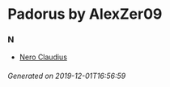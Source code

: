 # Padorus by AlexZer09

### N
* [Nero Claudius](https://github.com/shadow578/Project-Padoru/blob/master/table-of-contents/characters/NeroClaudius.md)

###### Generated on 2019-12-01T16:56:59
